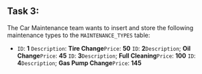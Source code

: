 ## Task 3:

The Car Maintenance team wants to insert and store the following maintenance types to the `MAINTENANCE_TYPES` table:

- `ID`: **1** `Description`: **Tire Change**`Price`: **50** `ID`: **2**`Description`; **Oil Change**`Price`: **45** `ID`: **3**`Description`; **Full Cleaning**`Price`: **100** `ID`: **4**`Description`; **Gas Pump Change**`Price`: **145**
